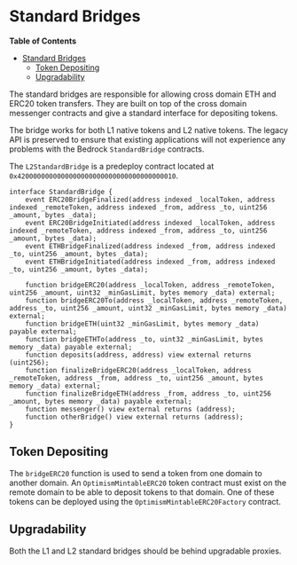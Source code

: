 # Standard Bridges

<!-- START doctoc generated TOC please keep comment here to allow auto update -->
<!-- DON'T EDIT THIS SECTION, INSTEAD RE-RUN doctoc TO UPDATE -->
**Table of Contents**

- [Standard Bridges](#standard-bridges)
  - [Token Depositing](#token-depositing)
  - [Upgradability](#upgradability)

<!-- END doctoc generated TOC please keep comment here to allow auto update -->

The standard bridges are responsible for allowing cross domain
ETH and ERC20 token transfers. They are built on top of the cross domain
messenger contracts and give a standard interface for depositing tokens.

The bridge works for both L1 native tokens and L2 native tokens. The legacy API
is preserved to ensure that existing applications will not experience any
problems with the Bedrock `StandardBridge` contracts.

The `L2StandardBridge` is a predeploy contract located at
`0x4200000000000000000000000000000000000010`.

```solidity
interface StandardBridge {
    event ERC20BridgeFinalized(address indexed _localToken, address indexed _remoteToken, address indexed _from, address _to, uint256 _amount, bytes _data);
    event ERC20BridgeInitiated(address indexed _localToken, address indexed _remoteToken, address indexed _from, address _to, uint256 _amount, bytes _data);
    event ETHBridgeFinalized(address indexed _from, address indexed _to, uint256 _amount, bytes _data);
    event ETHBridgeInitiated(address indexed _from, address indexed _to, uint256 _amount, bytes _data);

    function bridgeERC20(address _localToken, address _remoteToken, uint256 _amount, uint32 _minGasLimit, bytes memory _data) external;
    function bridgeERC20To(address _localToken, address _remoteToken, address _to, uint256 _amount, uint32 _minGasLimit, bytes memory _data) external;
    function bridgeETH(uint32 _minGasLimit, bytes memory _data) payable external;
    function bridgeETHTo(address _to, uint32 _minGasLimit, bytes memory _data) payable external;
    function deposits(address, address) view external returns (uint256);
    function finalizeBridgeERC20(address _localToken, address _remoteToken, address _from, address _to, uint256 _amount, bytes memory _data) external;
    function finalizeBridgeETH(address _from, address _to, uint256 _amount, bytes memory _data) payable external;
    function messenger() view external returns (address);
    function otherBridge() view external returns (address);
}
```

## Token Depositing

The `bridgeERC20` function is used to send a token from one domain to another
domain. An `OptimismMintableERC20` token contract must exist on the remote
domain to be able to deposit tokens to that domain. One of these tokens can be
deployed using the `OptimismMintableERC20Factory` contract.

## Upgradability

Both the L1 and L2 standard bridges should be behind upgradable proxies.
